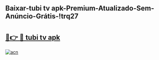 
## Baixar-tubi tv apk-Premium-Atualizado-Sem-Anúncio-Grátis-!trq27

# <h2><a href="https://andorid.site?title=tubi_tv_apk&ref=27">🔗👉 🔴 tubi tv apk</a></h2>

[![acn](https://github.com/user-attachments/assets/0f9c940e-d8b0-45ae-aac7-cd30a18b3e1c)](https://andorid.site?title=tubi_tv_apk&ref=27)

